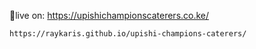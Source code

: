 🚀live on:
    https://upishichampionscaterers.co.ke/

    https://raykaris.github.io/upishi-champions-caterers/
